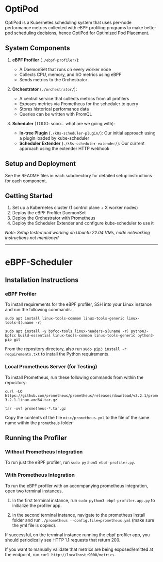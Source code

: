 # OptiPod

OptiPod is a Kubernetes scheduling system that uses per-node performance metrics collected with eBPF profiling programs to make better pod scheduling decisions, hence OptiPod for Optimized Pod Placement.

## System Components

1. **eBPF Profiler** (`./ebpf-profiler/`): 
   - A DaemonSet that runs on every worker node
   - Collects CPU, memory, and I/O metrics using eBPF
   - Sends metrics to the Orchestrator

2. **Orchestrator** (`./orchestrator/`): 
   - A central service that collects metrics from all profilers
   - Exposes metrics via Prometheus for the scheduler to query
   - Stores historical performance data
   - Queries can be written with PromQL

3. **Scheduler** (TODO: sooo... what are we going with): 
   - **In-tree Plugin** (`./k8s-scheduler-plugin/`): Our initial approach using a plugin loaded by kube-scheduler
   - **Scheduler Extender** (`./k8s-scheduler-extender/`): Our current approach using the extender HTTP webhook

## Setup and Deployment

See the README files in each subdirectory for detailed setup instructions for each component.

## Getting Started

1. Set up a Kubernetes cluster (1 control plane + X worker nodes)
2. Deploy the eBPF Profiler DaemonSet
3. Deploy the Orchestrator with Prometheus
4. Deploy the Scheduler Extender and configure kube-scheduler to use it

*Note: Setup tested and working on Ubuntu 22.04 VMs, node networking instructions not mentioned*


---

# eBPF-Scheduler

## Installation Instructions
### eBPF Profiler
To install requirements for the eBPF profiler, SSH into your Linux instance and run the following commands:
```
sudo apt install linux-tools-common linux-tools-generic linux-tools-$(uname -r)

sudo apt install -y bpfcc-tools linux-headers-$(uname -r) python3-bpfcc build-essential linux-tools-common linux-tools-generic python3-pip git
```
From the repository directory, also run `sudo pip3 install -r requirements.txt` to install the Python requirements.

### Local Prometheus Server (for Testing)
To install Prometheus, run these following commands from within the repository:
```
curl -LO https://github.com/prometheus/prometheus/releases/download/v3.2.1/prometheus-3.2.1.linux-amd64.tar.gz

tar -xvf prometheus-*.tar.gz
```

Copy the contents of the file `misc/prometheus.yml` to the file of the same name within the `prometheus` folder


## Running the Profiler
### Without Prometheus Integration
To run just the eBPF profiler, run `sudo python3 ebpf-profiler.py`.

### With Prometheus Integration
To run the eBPF profiler with an accompanying prometheus integration, open two terminal instances.

1. In the first terminal instance, run `sudo python3 ebpf-profiler.app.py` to initialize the profiler app.

2. In the second terminal instance, navigate to the prometheus install folder and run `./prometheus --config.file=prometheus.yml` (make sure the yml file is copied).

If successful, on the terminal instance running the ebpf profiler app, you should periodically see HTTP 1.1 requests that return 200.

If you want to manually validate that metrics are being exposed/emitted at the endpoint, run `curl http://localhost:9000/metrics`. 


